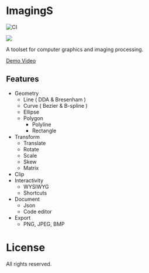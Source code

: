 # ImagingS

![CI](https://github.com/StardustDL/ImagingS/workflows/CI/badge.svg)

![](https://repository-images.githubusercontent.com/226446069/543f5900-b6f2-11ea-8f2a-47095902e2bd)

A toolset for computer graphics and imaging processing.

[Demo Video](https://www.bilibili.com/video/BV1Q54y1i7Lg/)

## Features

- Geometry
  - Line ( DDA & Bresenham )
  - Curve ( Bezier & B-spline )
  - Ellipse
  - Polygon
    - Polyline
    - Rectangle
- Transform
  - Translate
  - Rotate
  - Scale
  - Skew
  - Matrix
- Clip
- Interactivity
  - WYSIWYG
  - Shortcuts
- Document
  - Json
  - Code editor
- Export
  - PNG, JPEG, BMP

# License

All rights reserved.
